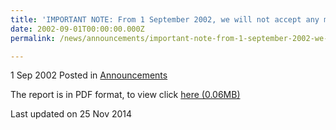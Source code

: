 ```yaml
---
title: 'IMPORTANT NOTE: From 1 September 2002, we will not accept any manual submission of the travel...'
date: 2002-09-01T00:00:00.000Z
permalink: /news/announcements/important-note-from-1-september-2002-we-will-not-accept-any-manual-submission-of-the-travel

---
```



1 Sep 2002 Posted in [Announcements](/news/announcements) 

The report is in PDF format, to view click [here (0.06MB)](/files/news/announcements/2002/09/linkclick30da.pdf)

<p class="right-side-updated">Last updated on 25 Nov 2014</p> 
